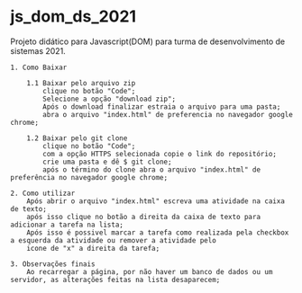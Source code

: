 # js_dom_ds_2021
Projeto didático para Javascript(DOM) para turma de desenvolvimento de sistemas 2021.

    1. Como Baixar
    
        1.1 Baixar pelo arquivo zip
            clique no botão "Code";
            Selecione a opção "download zip";
            Após o download finalizar estraia o arquivo para uma pasta;
            abra o arquivo "index.html" de preferencia no navegador google chrome;

        1.2 Baixar pelo git clone
            clique no botão "Code";
            com a opção HTTPS selecionada copie o link do repositório;
            crie uma pasta e dê $ git clone;
            após o término do clone abra o arquivo "index.html" de preferência no navegador google chrome;

    2. Como utilizar
        Após abrir o arquivo "index.html" escreva uma atividade na caixa de texto;
        após isso clique no botão a direita da caixa de texto para adicionar a tarefa na lista;
        Após isso é possivel marcar a tarefa como realizada pela checkbox a esquerda da atividade ou remover a atividade pelo
        icone de "x" a direita da tarefa;

    3. Observações finais
        Ao recarregar a página, por não haver um banco de dados ou um servidor, as alterações feitas na lista desaparecem;  
                
